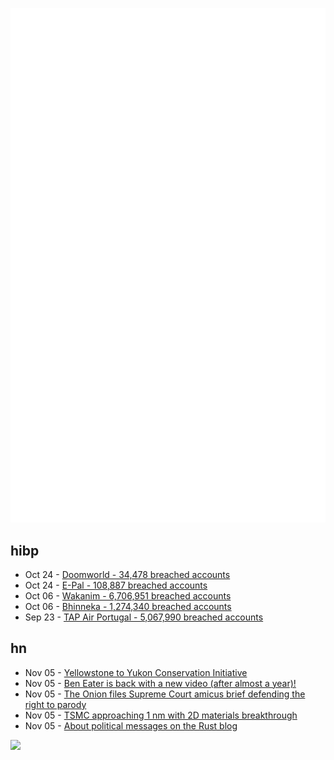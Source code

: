 ![Metrics](https://raw.githubusercontent.com/phixion/phixion/master/metrics.svg)

## hibp

<!--
for https://github.com/phixion/phixion/blob/main/.github/workflows/feeds.yml
-->
<!--START_SECTION:haveibeenpwnd-->
- Oct 24 - [Doomworld - 34,478 breached accounts](https://haveibeenpwned.com/PwnedWebsites#Doomworld)
- Oct 24 - [E-Pal - 108,887 breached accounts](https://haveibeenpwned.com/PwnedWebsites#EPal)
- Oct 06 - [Wakanim - 6,706,951 breached accounts](https://haveibeenpwned.com/PwnedWebsites#Wakanim)
- Oct 06 - [Bhinneka - 1,274,340 breached accounts](https://haveibeenpwned.com/PwnedWebsites#Bhinneka)
- Sep 23 - [TAP Air Portugal - 5,067,990 breached accounts](https://haveibeenpwned.com/PwnedWebsites#TAPAirPortugal)
<!--END_SECTION:haveibeenpwnd-->

## hn

<!--
for https://github.com/phixion/phixion/blob/main/.github/workflows/feeds.yml
-->
<!--START_SECTION:hn-->
- Nov 05 - [Yellowstone to Yukon Conservation Initiative](https://y2y.net/)
- Nov 05 - [Ben Eater is back with a new video (after almost a year)!](https://www.youtube.com/watch?v=AHYNxpqKqwo)
- Nov 05 - [The Onion files Supreme Court amicus brief defending the right to parody](https://www.washingtonpost.com/media/2022/10/04/onion-amicus-brief-supreme-court-anthony-novak/)
- Nov 05 - [TSMC approaching 1 nm with 2D materials breakthrough](https://www.edn.com/tsmc-approaching-1-nm-with-2d-materials-breakthrough/)
- Nov 05 - [About political messages on the Rust blog](https://poignardazur.github.io//2022/11/05/political-messages-in-the-rust-blog/)
<!--END_SECTION:hn-->

<!--
for https://yhype.me
-->
![](https://hit.yhype.me/github/profile?user_id=13013670)
